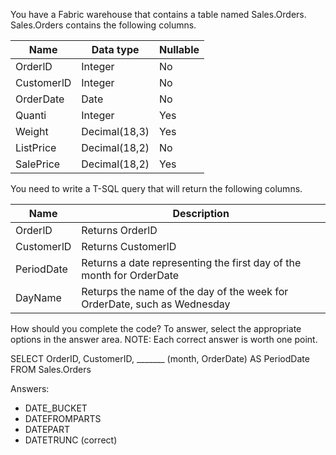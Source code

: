You have a Fabric warehouse that contains a table named Sales.Orders. Sales.Orders contains the following columns.

| Name       | Data type      | Nullable |
|------------|---------------|----------|
| OrderlD    | Integer       | No       |
| CustomerlD | Integer       | No       |
| OrderDate  | Date          | No       |
| Quanti     | Integer       | Yes      |
| Weight     | Decimal(18,3) | Yes      |
| ListPrice  | Decimal(18,2) | No       |
| SalePrice  | Decimal(18,2) | Yes      |

You need to write a T-SQL query that will return the following columns.

| Name       | Description                                                    |
|------------|----------------------------------------------------------------|
| OrderlD    | Returns OrderlD                                                  |
| CustomerlD | Returns CustomerlD                                               |
| PeriodDate | Returns a date representing the first day of the month for OrderDate |
| DayName    | Returps the name of the day of the week for OrderDate, such as Wednesday    |

How should you complete the code? To answer, select the appropriate options in the answer area.
NOTE: Each correct answer is worth one point.

SELECT OrderID, CustomerID, 
_______ (month, OrderDate) AS PeriodDate
FROM Sales.Orders

Answers:
- DATE_BUCKET
- DATEFROMPARTS
- DATEPART
- DATETRUNC (correct)